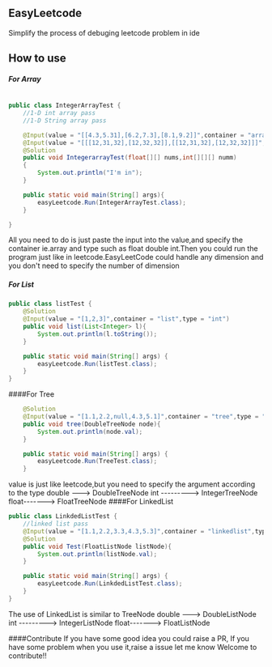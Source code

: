 ## EasyLeetcode

Simplify the process of debuging leetcode problem in ide

## How to use
##### For Array
```java

public class IntegerArrayTest {
    //1-D int array pass
    //1-D String array pass

    @Input(value = "[[4.3,5.31],[6.2,7.3],[8.1,9.2]]",container = "array",type = "float")
    @Input(value = "[[[12,31,32],[12,32,32]],[[12,31,32],[12,32,32]]]",container = "array",type = "int")
    @Solution
    public void IntegerarrayTest(float[][] nums,int[][][] numm)
    {
        System.out.println("I'm in");
    }

    public static void main(String[] args){
        easyLeetcode.Run(IntegerArrayTest.class);
    }

}
```
All you need to do  is just paste the input into the value,and specify the container ie.array and type such as float double int.Then you could run the program just like in leetcode.EasyLeetCode could handle any dimension and you don't need to specify the number of dimension

##### For List
```java
public class listTest {
    @Solution
    @Input(value = "[1,2,3]",container = "list",type = "int")
    public void list(List<Integer> l){
        System.out.println(l.toString());
    }

    public static void main(String[] args) {
        easyLeetcode.Run(listTest.class);
    }
}
```

####For Tree
```java
    @Solution
    @Input(value = "[1.1,2.2,null,4.3,5.1]",container = "tree",type = "double")
    public void tree(DoubleTreeNode node){
        System.out.println(node.val);
    }

    public static void main(String[] args) {
        easyLeetcode.Run(TreeTest.class);
    }
```
value is just like leetcode,but you need to specify the argument according to the type
double ---> DoubleTreeNode
int --------->            IntegerTreeNode
float-------> FloatTreeNode
####For LinkedList
```java
public class LinkdedListTest {
    //linked list pass
    @Input(value = "[1.1,2.2,3.3,4.3,5.3]",container = "linkedlist",type = "float")
    @Solution
    public void Test(FloatListNode listNode){
        System.out.println(listNode.val);
    }

    public static void main(String[] args) {
        easyLeetcode.Run(LinkdedListTest.class);
    }
}
```
The use of LinkedList is similar to TreeNode
double ---> DoubleListNode
int --------->            IntegerListNode
float-------> FloatListNode

####Contribute
If you have some good idea you could raise a PR,
If you have some problem when you use it,raise a issue let me know
Welcome to contribute!!